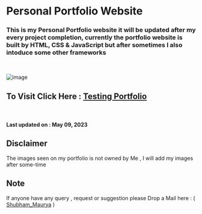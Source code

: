 # Personal Portfolio Website


 
### This is my Personal Portfolio website it will be updated after my every project completion, currently the portfolio website is built by HTML, CSS & JavaScript but after sometimes I also intoduce some other frameworks
<br>

![image](https://user-images.githubusercontent.com/65014926/196559546-4a8c2e68-116f-46a9-b593-5a976899e21b.png)


  
 ## To Visit Click Here : <a href = "https://bit.ly/JoPersonalPortfolio">Testing Portfolio </a>
 
 <br>
 
 
#### Last updated on : May 09, 2023


   ## Disclaimer   
   
   The images seen on my portfolio is not owned by Me , I will add my images after some-time
   

      
   

 ## Note
 

   If anyone have any query , request or suggestion please Drop a Mail here : ( <a href = "mailto:shubhammaurya996633+work@gmail.com"> Shubham_Maurya</a> )




  
  
